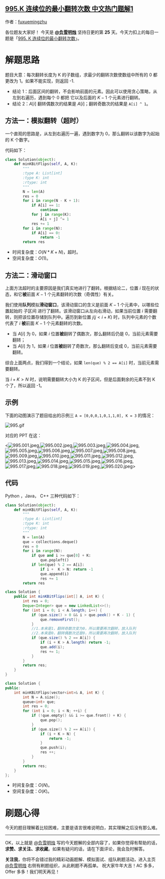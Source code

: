 ## [995.K 连续位的最小翻转次数 中文热门题解1](https://leetcode.cn/problems/minimum-number-of-k-consecutive-bit-flips/solutions/100000/hua-dong-chuang-kou-shi-ben-ti-zui-rong-z403l)

作者：[fuxuemingzhu](https://leetcode.cn/u/fuxuemingzhu)

各位题友大家好！ 今天是 **[@负雪明烛](/u/fuxuemingzhu/)** 坚持日更的第 **25** 天。今天力扣上的每日一题是「[995. K 连续位的最小翻转次数](https://leetcode-cn.com/problems/minimum-number-of-k-consecutive-bit-flips/)」。

# 解题思路

题目大意：每次翻转长度为 K 的子数组，求最少的翻转次数使数组中所有的 0 都更改为 1。如果不能实现，则返回 -1.


- 结论 1：后面区间的翻转，不会影响前面的元素。因此可以使用贪心策略，从左到右遍历，遇到每个 0 都把 它以及后面的 $K-1$ 个元素进行翻转。
- 结论 2：$A[i]$ 翻转偶数次的结果是 $A[i]$；翻转奇数次的结果是 `A[i] ^ 1`。


## 方法一：模拟翻转（超时）


一个直观的思路是，从左到右遍历一遍，遇到数字为 0，那么翻转以该数字为起始的 K 个数字。


代码如下：

```python
class Solution(object):
    def minKBitFlips(self, A, K):
        """
        :type A: List[int]
        :type K: int
        :rtype: int
        """
        N = len(A)
        res = 0
        for i in range(N - K + 1):
            if A[i] == 1:
                continue
            for j in range(K):
                A[i + j] ^= 1
            res += 1
        for i in range(N):
            if A[i] == 0:
                return -1
        return res
```


- 时间复杂度：$O(N * K + N)$，超时。
- 空间复杂度：$O(1)$。


## 方法二：滑动窗口


上面方法超时的主要原因是我们真实地进行了翻转。根据结论二，位置 $i$ 现在的状态，和它**被**前面 $K - 1$ 个元素翻转的次数（奇偶性）有关。


我们使用**队列**模拟**滑动窗口**，该滑动窗口的含义是前面 $K - 1$ 个元素中，以哪些位置起始的 子区间 进行了翻转。该滑动窗口从左向右滑动，如果当前位置 $i$ 需要翻转，则把该位置存储到队列中。遍历到新位置 $j (j < i + K)$ 时，队列中元素的个数代表了 $i$ **被**前面 $K - 1$ 个元素翻转的次数。


- 当 $A[i]$ 为 0，如果 $i$ 位置**被**翻转了偶数次，那么翻转后仍是 0，当前元素需要翻转；
- 当 $A[i]$ 为 1，如果 $i$ 位置**被**翻转了奇数次，那么翻转后变成 0，当前元素需要翻转。


综合上面两点，我们得到一个结论，如果 `len(que) % 2 == A[i]` 时，当前元素需要翻转。

当 $i +  K > N$ 时，说明需要翻转大小为 K 的子区间，但是后面剩余的元素不到 K 个了，所以返回 -1。

## 示例

下面的动图演示了题目给出的示例三 `A = [0,0,0,1,0,1,1,0], K = 3` 的情况：

![995.gif](https://pic.leetcode-cn.com/1613618561-CIjAhM-995.gif)


对应的 PPT 在这：

<![995.001.jpeg](https://pic.leetcode-cn.com/1613618577-qUXcRf-995.001.jpeg),![995.002.jpeg](https://pic.leetcode-cn.com/1613618577-KhMDek-995.002.jpeg),![995.003.jpeg](https://pic.leetcode-cn.com/1613618577-jiLTlV-995.003.jpeg),![995.004.jpeg](https://pic.leetcode-cn.com/1613618577-vFpcxT-995.004.jpeg),![995.005.jpeg](https://pic.leetcode-cn.com/1613618577-unxnwH-995.005.jpeg),![995.006.jpeg](https://pic.leetcode-cn.com/1613618577-TDTaEY-995.006.jpeg),![995.007.jpeg](https://pic.leetcode-cn.com/1613618577-qbFrUa-995.007.jpeg),![995.008.jpeg](https://pic.leetcode-cn.com/1613618577-XwMDJe-995.008.jpeg),![995.009.jpeg](https://pic.leetcode-cn.com/1613618577-zTTdyF-995.009.jpeg),![995.010.jpeg](https://pic.leetcode-cn.com/1613618577-mUFuOT-995.010.jpeg),![995.011.jpeg](https://pic.leetcode-cn.com/1613618577-omIkJX-995.011.jpeg),![995.012.jpeg](https://pic.leetcode-cn.com/1613618577-hjunVg-995.012.jpeg),![995.013.jpeg](https://pic.leetcode-cn.com/1613618577-TYcRyP-995.013.jpeg),![995.014.jpeg](https://pic.leetcode-cn.com/1613618577-cYNUEl-995.014.jpeg),![995.015.jpeg](https://pic.leetcode-cn.com/1613618577-SUrqhe-995.015.jpeg),![995.016.jpeg](https://pic.leetcode-cn.com/1613618577-GvkTeW-995.016.jpeg),![995.017.jpeg](https://pic.leetcode-cn.com/1613618577-KMFAwj-995.017.jpeg),![995.018.jpeg](https://pic.leetcode-cn.com/1613618577-pvmhCn-995.018.jpeg),![995.019.jpeg](https://pic.leetcode-cn.com/1613618577-UVJTdx-995.019.jpeg),![995.020.jpeg](https://pic.leetcode-cn.com/1613618577-XwNtzN-995.020.jpeg)>


## 代码

Python ，Java， C++ 三种代码如下：

```Python []
class Solution(object):
    def minKBitFlips(self, A, K):
        """
        :type A: List[int]
        :type K: int
        :rtype: int
        """
        N = len(A)
        que = collections.deque()
        res = 0
        for i in range(N):
            if que and i >= que[0] + K:
                que.popleft()
            if len(que) % 2 == A[i]:
                if i +  K > N: return -1
                que.append(i)
                res += 1
        return res
```
```Java []
class Solution {
    public int minKBitFlips(int[] A, int K) {
        int res = 0;
        Deque<Integer> que = new LinkedList<>();
        for (int i = 0; i < A.length; i++) {
            if (que.size() > 0 && i > que.peek() + K - 1) {
                que.removeFirst();
            }
            //1.本来是1，翻转奇数次变为0，所以需要再次翻转，放入队列
            //2.本来是0，翻转偶数次还是0，所以需要再次翻转，放入队列
            if (que.size() % 2 == A[i]) {
                if (i + K > A.length) return -1;
                que.add(i);
                res += 1;
            }
        }
        return res;
    }
}
```
```C++ []
class Solution {
public:
    int minKBitFlips(vector<int>& A, int K) {
        int N = A.size();
        queue<int> que;
        int res = 0;
        for (int i = 0; i < N; ++i) {
            if (!que.empty() && i >= que.front() + K) {
                que.pop();
            }
            if (que.size() % 2 == A[i]) {
                if (i + K > N) {
                    return -1;
                }
                que.push(i);
                res ++;
            }
        }
        return res;
    }
};
```

- 时间复杂度：$O(N)$。
- 空间复杂度：$O(K)$。



# 刷题心得


今天的题目理解着比较困难，主要是语言很难说明白，其实理解之后没有那么难。

---

OK，以上就是 [@负雪明烛](https://leetcode-cn.com/u/fuxuemingzhu/) 写的今天题解的全部内容了，如果你觉得有帮助的话，**求赞、求关注、求收藏**。如果有疑问的话，请在下面评论，我会及时解答。


**关注我**，你将不会错过我的精彩动画题解、模拟面试、组队刷题活动，进入主页 [@负雪明烛](https://leetcode-cn.com/u/fuxuemingzhu/) 右侧有刷题组织，从此刷题不再孤单。
祝大家牛年大吉！AC 多多，Offer 多多！我们明天再见！